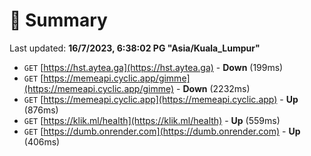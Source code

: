 # 📖 Summary
Last updated: **16/7/2023, 6:38:02 PG "Asia/Kuala_Lumpur"**

- `GET` [https://hst.aytea.ga](https://hst.aytea.ga) - **Down** (199ms)
- `GET` [https://memeapi.cyclic.app/gimme](https://memeapi.cyclic.app/gimme) - **Down** (2232ms)
- `GET` [https://memeapi.cyclic.app](https://memeapi.cyclic.app) - **Up** (876ms)
- `GET` [https://klik.ml/health](https://klik.ml/health) - **Up** (559ms)
- `GET` [https://dumb.onrender.com](https://dumb.onrender.com) - **Up** (406ms)
